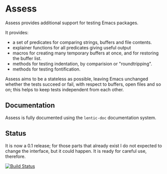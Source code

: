 Assess
========

Assess provides additional support for testing Emacs packages.

It provides:
  - a set of predicates for comparing strings, buffers and file contents.
  - explainer functions for all predicates giving useful output
  - macros for creating many temporary buffers at once, and for restoring the
    buffer list.
  - methods for testing indentation, by comparision or "roundtripping".
  - methods for testing fontification.

Assess aims to be a stateless as possible, leaving Emacs unchanged whether
the tests succeed or fail, with respect to buffers, open files and so on; this
helps to keep tests independent from each other.

Documentation
-------------

Assess is fully documented using the `lentic-doc` documentation system.


Status
------

It is now a 0.1 release; for those parts that already exist I do not expected
to change the interface, but it could happen. It is ready for careful use,
therefore.


[![Build Status](https://travis-ci.org/phillord/assess.svg)](https://travis-ci.org/phillord/assess)
